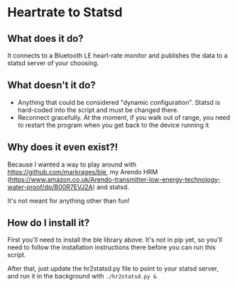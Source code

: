 # Heartrate to Statsd

## What does it do?

It connects to a Bluetooth LE heart-rate monitor and publishes the data to a
statsd server of your choosing.

## What doesn't it do?

   * Anything that could be considered "dynamic configuration".  Statsd is
     hard-coded into the script and must be changed there.
   * Reconnect gracefully. At the moment, if you walk out of range, you need to
     restart the program when you get back to the device running it

## Why does it even exist?!

Because I wanted a way to play around with https://github.com/markrages/ble, my
Arendo HRM
(https://www.amazon.co.uk/Arendo-transmitter-low-energy-technology-water-proof/dp/B00R7EVJ2A)
and statsd.

It's not meant for anything other than fun!

## How do I install it?

First you'll need to install the ble library above.  It's not in pip yet, so
you'll need to follow the installation instructions there before you can run
this script.

After that, just update the hr2statsd.py file to point to your statsd server,
and run it in the background with `./hr2statsd.py &`
